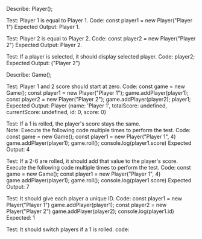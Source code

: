 Describe: Player();

Test: Player 1 is equal to Player 1.
Code: 
  const player1 = new Player("Player 1")
Expected Output: Player 1.

Test: Player 2 is equal to Player 2.
Code: 
  const player2 = new Player("Player 2")
Expected Output: Player 2.

Test: If a player is selected, it should display selected player.
Code:
  player2;
Expected Output: ("Player 2")

Describe: Game();

Test: Player 1 and 2 score should start at zero.
Code: 
  const game = new Game();
  const player1 = new Player("Player 1");
  game.addPlayer(player1);
  const player2 = new Player("Player 2");
  game.addPlayer(player2);
  player1;
Expected Output: 
  Player {name: 'Player 1', totalScore: undefined, currentScore: undefined, id: 0, score: 0}

Test: If a 1 is rolled, the player's score stays the same.  
Note: Execute the following code multiple times to perform the test.
Code: 
  const game = new Game();
  const player1 = new Player("Player 1", 4)
  game.addPlayer(player1);
  game.roll();
  console.log(player1.score)
Expected Output: 4

Test: If a 2-6 are rolled, it should add that value to the player's score. 
Execute the following code multiple times to perform the test.
Code:
  const game = new Game();
  const player1 = new Player("Player 1", 4)
  game.addPlayer(player1);
  game.roll();
  console.log(player1.score)
Expected Output: 7

Test: It should give each player a unique ID.
Code:
  const player1 = new Player("Player 1")
  game.addPlayer(player1);
  const player2 = new Player("Player 2")
  game.addPlayer(player2);
  console.log(player1.id)
Expected: 1

Test: It should switch players if a 1 is rolled.
code:
  

<!-- Test: It should end players turn if player rolls a 1 and switch to the next players turn. 
Code:

Expected Output:  -->




<!-- 
Test: It should start with player id 0
Code: 

Test: It should generate a random number between 1 and 6. 

Test: It should change turns to the next player by id value when a 1 is rolled. 

Test: It should add the value of any other roll to the player's score.
 -->




<!-- Describe: Game();

Test: Both players start at 0 points. 
Code:  -->





<!-- Game
players
currentplayers
dice value
total score -->
